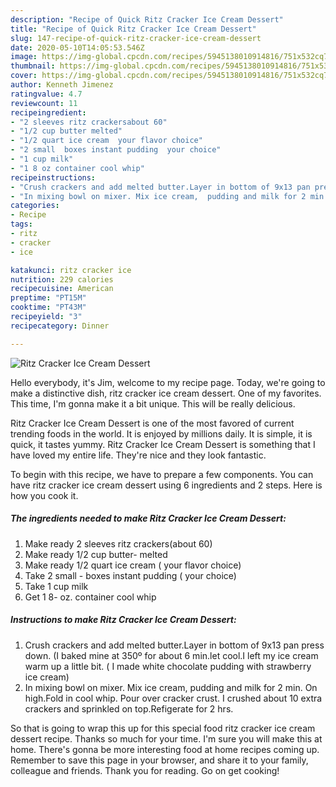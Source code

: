 ```yaml
---
description: "Recipe of Quick Ritz Cracker Ice Cream Dessert"
title: "Recipe of Quick Ritz Cracker Ice Cream Dessert"
slug: 147-recipe-of-quick-ritz-cracker-ice-cream-dessert
date: 2020-05-10T14:05:53.546Z
image: https://img-global.cpcdn.com/recipes/5945138010914816/751x532cq70/ritz-cracker-ice-cream-dessert-recipe-main-photo.jpg
thumbnail: https://img-global.cpcdn.com/recipes/5945138010914816/751x532cq70/ritz-cracker-ice-cream-dessert-recipe-main-photo.jpg
cover: https://img-global.cpcdn.com/recipes/5945138010914816/751x532cq70/ritz-cracker-ice-cream-dessert-recipe-main-photo.jpg
author: Kenneth Jimenez
ratingvalue: 4.7
reviewcount: 11
recipeingredient:
- "2 sleeves ritz crackersabout 60"
- "1/2 cup butter melted"
- "1/2 quart ice cream  your flavor choice"
- "2 small  boxes instant pudding  your choice"
- "1 cup milk"
- "1 8 oz container cool whip"
recipeinstructions:
- "Crush crackers and add melted butter.Layer in bottom of 9x13 pan press down. (I baked mine at 350º for about 6 min.let cool.I left my ice cream warm up a little bit. ( I made white chocolate pudding with strawberry ice cream)"
- "In mixing bowl on mixer. Mix ice cream,  pudding and milk for 2 min. On high.Fold in cool whip. Pour over cracker crust. I crushed about 10 extra crackers and sprinkled on top.Refigerate for 2 hrs."
categories:
- Recipe
tags:
- ritz
- cracker
- ice

katakunci: ritz cracker ice 
nutrition: 229 calories
recipecuisine: American
preptime: "PT15M"
cooktime: "PT43M"
recipeyield: "3"
recipecategory: Dinner

---
```



![Ritz Cracker Ice Cream Dessert](https://img-global.cpcdn.com/recipes/5945138010914816/751x532cq70/ritz-cracker-ice-cream-dessert-recipe-main-photo.jpg)

Hello everybody, it's Jim, welcome to my recipe page. Today, we're going to make a distinctive dish, ritz cracker ice cream dessert. One of my favorites. This time, I'm gonna make it a bit unique. This will be really delicious.

Ritz Cracker Ice Cream Dessert is one of the most favored of current trending foods in the world. It is enjoyed by millions daily. It is simple, it is quick, it tastes yummy. Ritz Cracker Ice Cream Dessert is something that I have loved my entire life. They're nice and they look fantastic.




To begin with this recipe, we have to prepare a few components. You can have ritz cracker ice cream dessert using 6 ingredients and 2 steps. Here is how you cook it.

##### The ingredients needed to make Ritz Cracker Ice Cream Dessert:

1. Make ready 2 sleeves ritz crackers(about 60)
1. Make ready 1/2 cup butter- melted
1. Make ready 1/2 quart ice cream ( your flavor choice)
1. Take 2 small - boxes instant pudding ( your choice)
1. Take 1 cup milk
1. Get 1 8- oz. container cool whip




##### Instructions to make Ritz Cracker Ice Cream Dessert:

1. Crush crackers and add melted butter.Layer in bottom of 9x13 pan press down. (I baked mine at 350º for about 6 min.let cool.I left my ice cream warm up a little bit. ( I made white chocolate pudding with strawberry ice cream)
1. In mixing bowl on mixer. Mix ice cream,  pudding and milk for 2 min. On high.Fold in cool whip. Pour over cracker crust. I crushed about 10 extra crackers and sprinkled on top.Refigerate for 2 hrs.




So that is going to wrap this up for this special food ritz cracker ice cream dessert recipe. Thanks so much for your time. I'm sure you will make this at home. There's gonna be more interesting food at home recipes coming up. Remember to save this page in your browser, and share it to your family, colleague and friends. Thank you for reading. Go on get cooking!
